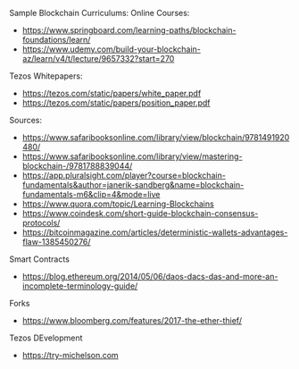 Sample Blockchain Curriculums:
Online Courses:
* https://www.springboard.com/learning-paths/blockchain-foundations/learn/
* https://www.udemy.com/build-your-blockchain-az/learn/v4/t/lecture/9657332?start=270

Tezos Whitepapers:
* https://tezos.com/static/papers/white_paper.pdf
* https://tezos.com/static/papers/position_paper.pdf

Sources:
* https://www.safaribooksonline.com/library/view/blockchain/9781491920480/
* https://www.safaribooksonline.com/library/view/mastering-blockchain-/9781788839044/
* https://app.pluralsight.com/player?course=blockchain-fundamentals&author=janerik-sandberg&name=blockchain-fundamentals-m6&clip=4&mode=live
* https://www.quora.com/topic/Learning-Blockchains
* https://www.coindesk.com/short-guide-blockchain-consensus-protocols/
* https://bitcoinmagazine.com/articles/deterministic-wallets-advantages-flaw-1385450276/

Smart Contracts
* https://blog.ethereum.org/2014/05/06/daos-dacs-das-and-more-an-incomplete-terminology-guide/

Forks
* https://www.bloomberg.com/features/2017-the-ether-thief/

Tezos DEvelopment
* https://try-michelson.com
